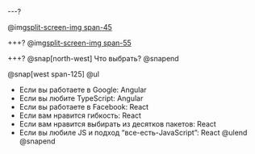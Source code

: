 ---?

@img[split-screen-img span-45](template/img/dog.jpg)


+++?
@img[split-screen-img span-55](template/img/knight.jpg)


+++?
@snap[north-west]
Что выбрать?
@snapend

@snap[west span-125]
@ul[](false)
- Если вы работаете в Google: Angular
- Если вы любите TypeScript: Angular
- Если вы работаете в Facebook: React
- Если вам нравится гибкость: React
- Если вам нравится выбирать из десятков пакетов: React
- Если вы любиле JS и подход “все-есть-JavaScript”: React
@ulend
@snapend